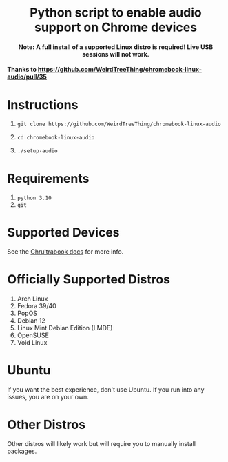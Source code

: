 <h1 align="center">Python script to enable audio support on Chrome devices</h1>

<h4 align="center">Note: A full install of a supported Linux distro is required! Live USB sessions will not work.</h4>

**Thanks to https://github.com/WeirdTreeThing/chromebook-linux-audio/pull/35**

# Instructions
1.     git clone https://github.com/WeirdTreeThing/chromebook-linux-audio
2.     cd chromebook-linux-audio
3.     ./setup-audio

# Requirements
1. `python 3.10`
2. `git`

# Supported Devices
See the [Chrultrabook docs](https://docs.chrultrabook.com/docs/firmware/supported-devices.html) for more info.

# Officially Supported Distros
1. Arch Linux
2. Fedora 39/40
3. PopOS
4. Debian 12
5. Linux Mint Debian Edition (LMDE)
6. OpenSUSE
7. Void Linux

# Ubuntu
If you want the best experience, don't use Ubuntu. If you run into any issues, you are on your own.

# Other Distros
Other distros will likely work but will require you to manually install packages.
